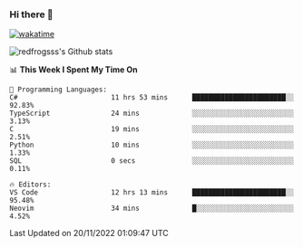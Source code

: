 ### Hi there 👋

[![wakatime](https://wakatime.com/badge/user/2cbd8003-b8b8-4565-92d7-ad9c23ff1846.svg)](https://wakatime.com/@2cbd8003-b8b8-4565-92d7-ad9c23ff1846)

<img src="https://github-readme-stats.vercel.app/api?username=redfrogsss&show_icons=true" alt="redfrogsss's Github stats"></img>

<!--START_SECTION:waka-->
📊 **This Week I Spent My Time On** 

```text
💬 Programming Languages: 
C#                       11 hrs 53 mins      ███████████████████████░░   92.83% 
TypeScript               24 mins             ░░░░░░░░░░░░░░░░░░░░░░░░░   3.13% 
C                        19 mins             ░░░░░░░░░░░░░░░░░░░░░░░░░   2.51% 
Python                   10 mins             ░░░░░░░░░░░░░░░░░░░░░░░░░   1.33% 
SQL                      0 secs              ░░░░░░░░░░░░░░░░░░░░░░░░░   0.11%

🔥 Editors: 
VS Code                  12 hrs 13 mins      ███████████████████████░░   95.48% 
Neovim                   34 mins             █░░░░░░░░░░░░░░░░░░░░░░░░   4.52%

```


 Last Updated on 20/11/2022 01:09:47 UTC
<!--END_SECTION:waka-->
